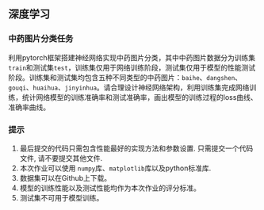 ## 深度学习

### 中药图片分类任务

利用pytorch框架搭建神经网络实现中药图片分类，其中中药图片数据分为训练集`train`和测试集`test`，训练集仅用于网络训练阶段，测试集仅用于模型的性能测试阶段。训练集和测试集均包含五种不同类型的中药图片：`baihe`、`dangshen`、`gouqi`、`huaihua`、`jinyinhua`。请合理设计神经网络架构，利用训练集完成网络训练，统计网络模型的训练准确率和测试准确率，画出模型的训练过程的loss曲线、准确率曲线。

### 提示

1. 最后提交的代码只需包含性能最好的实现方法和参数设置. 只需提交一个代码文件, 请不要提交其他文件.
2. 本次作业可以使用 `numpy`库、`matplotlib`库以及python标准库.
3. 数据集可以在Github上下载。
4. 模型的训练性能以及测试性能均作为本次作业的评分标准。
5. 测试集不可用于模型训练。
